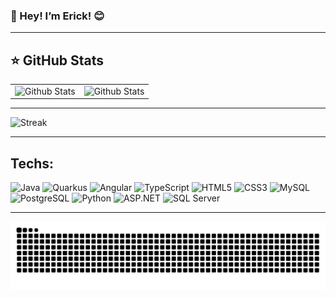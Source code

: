 ### 🌟 Hey! I’m Erick! 😊  

---

## ⭐ GitHub Stats
<table>
  <tr>
    <td>
      <img
        align="left"
        src="https://github-readme-stats.vercel.app/api?username=MenesesErick&theme=dark&hide_border=false&include_all_commits=true&count_private=true"
        alt="Github Stats"
      />
    </td>
    <td>
      <img
        align="left"
        src="https://github-readme-stats.vercel.app/api/top-langs/?username=MenesesErick&theme=dark&hide_border=false&include_all_commits=true&count_private=true&layout=compact"
        alt="Github Stats"
      />
    </td>
  </tr>
</table>

---

 ![Streak](https://streak-stats.demolab.com/?user=MenesesErick&theme=algolia)

---

 ## Techs:
    
![Java](https://img.shields.io/badge/-Java-333333?style=flat&logo=coffeescript&logoColor=007396)
![Quarkus](https://img.shields.io/badge/-Quarkus-333333?style=flat&logo=quarkus&logoColor=4695EB)
![Angular](https://img.shields.io/badge/-Angular-333333?style=flat&logo=angular&logoColor=DD0031)
![TypeScript](https://img.shields.io/badge/-TypeScript-333333?style=flat&logo=typescript&logoColor=3178C6)
![HTML5](https://img.shields.io/badge/-HTML5-333333?style=flat&logo=HTML5&logoColor=E34F26)
![CSS3](https://img.shields.io/badge/-CSS3-333333?style=flat&logo=CSS3&logoColor=1572B6)
![MySQL](https://img.shields.io/badge/-MySQL-333333?style=flat&logo=mysql&logoColor=4479A1)
![PostgreSQL](https://img.shields.io/badge/-PostgreSQL-333333?style=flat&logo=postgresql&logoColor=336791)
![Python](https://img.shields.io/badge/-Python-333333?style=flat&logo=python&logoColor=3776AB)
![ASP.NET](https://img.shields.io/badge/-ASP.NET-333333?style=flat&logo=dotnet&logoColor=white)
![SQL Server](https://img.shields.io/badge/-SQL%20Server-333333?style=flat&logo=microsoftsqlserver&logoColor=white)


---

<picture>
  <source media="(prefers-color-scheme: dark)" srcset="https://raw.githubusercontent.com/MenesesErick/MenesesErick/output/github-contribution-grid-snake-dark.svg">
  <source media="(prefers-color-scheme: light)" srcset="https://raw.githubusercontent.com/MenesesErick/MenesesErick/output/github-contribution-grid-snake.svg">
  <img alt="github contribution grid snake animation" src="https://raw.githubusercontent.com/MenesesErick/MenesesErick/output/github-contribution-grid-snake.svg">
</picture>

 
    

